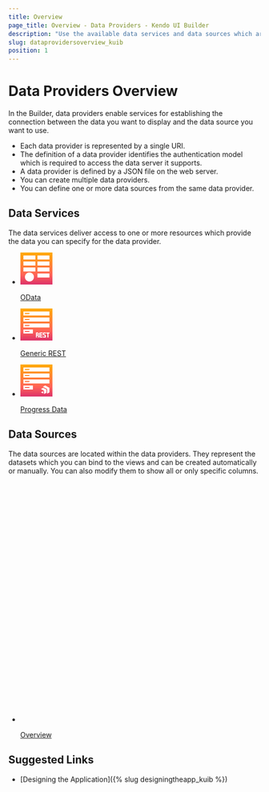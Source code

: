 ```yaml
---
title: Overview
page_title: Overview - Data Providers - Kendo UI Builder
description: "Use the available data services and data sources which are supported by the Kendo UI Builder tool for creating and managing Angular and AngularJS-based web applications."
slug: dataprovidersoverview_kuib
position: 1
---
```


# Data Providers Overview

In the Builder, data providers enable services for establishing the connection between the data you want to display and the data source you want to use.

* Each data provider is represented by a single URI.
* The definition of a data provider identifies the authentication model which is required to access the data server it supports.
* A data provider is defined by a JSON file on the web server.
* You can create multiple data providers.
* You can define one or more data sources from the same data provider.

<div class="container-fluid">
<div class="row separator-bottom">
<div class="col-md-4 card-list-info">
    <h2>Data Services</h2>
    <p>The data services deliver access to one or more resources which provide the data you can specify for the data provider.</p>
</div>
<div class="col-md-8">
    <ul class="card-list row">
        <li class="col-xs-4 col-md-3">
            <a href="{% slug odata_kuib %}">
                <img src="../images/icons/data-providers/OData.svg" width="64" height="64" alt="OData" title="OData"/>
                <p>OData</p>
            </a>
        </li>
        <li class="col-xs-4 col-md-3">
            <a href="{% slug rest_kuib %}">
                <img src="../images/icons/data-providers/Generic-REST.svg" width="64" height="64" alt="Generic REST" title="Generic REST"/>
                <p>Generic REST</p>
            </a>
        </li>
        <li class="col-xs-4 col-md-3">
            <a href="{% slug progressdata_kuib %}">
                <img src="../images/icons/data-providers/Progress-Data-Provider.svg" width="64" height="64" alt="Progress Data Provider" title="Progress Data Provider"/>
                <p>Progress Data</p>
            </a>
        </li>
    </ul>
</div>
</div>
<div class="container-fluid">
<div class="row separator-bottom">
<div class="col-md-4 card-list-info">
    <h2>Data Sources</h2>
    <p>The data sources are located within the data providers. They represent the datasets which you can bind to the views and can be created automatically or manually. You can also modify them to show all or only specific columns.</p>
</div>
<div class="col-md-8">
    <ul class="card-list row">
    <li class="col-xs-4 col-md-3">
        <a href="{% slug datasources_kuib %}">
           <svg id="area" viewBox="0 0 70 70">
                <defs>
                    <linearGradient id="gradient" x1="0%" y1="0%" x2="0%" y2="100%">
                    <stop offset="0%" stop-color="#ffab09" />
                        <stop offset="70%" stop-color="#ff6358" />
                        <stop offset="100%" stop-color="#dd3169" />
                    </linearGradient>
                </defs>
                <path d="..." />
            </svg>
            <p>Overview</p>
        </a>
    </li>
  </ul>
</div>
</div>
</div>

## Suggested Links

* [Designing the Application]({% slug designingtheapp_kuib %})
